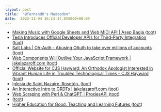 ```yaml
---
layout: post
title:  "@fernand0's Mastodon"
date:  2023-11-04 16:24:17.855000+00:00
---
```

*  [Making Music with Google Sheets and Web MIDI API \| Asep Bagja ](https://www.asepbagja.com/programming/making-music-with-google-sheets) ([toot](https://mastodon.social/@fernand0/111353204431485542))
*  [Tesla Introduces Official Developer APIs for Third-Party Integration ](https://www.infoq.com/news/2023/10/tesla-developer-apis) ([toot](https://mastodon.social/@fernand0/111353048210152587))
*  [Salt Labs \| Oh-Auth - Abusing OAuth to take over millions of accounts ](https://salt.security/blog/oh-auth-abusing-oauth-to-take-over-millions-of-account) ([toot](https://mastodon.social/@fernand0/111352767764351899))
*  [Web Components Will Outlive Your JavaScript Framework \| jakelazaroff.com ](https://jakelazaroff.com/words/web-components-will-outlive-your-javascript-framework) ([toot](https://mastodon.social/@fernand0/111352444824749303))
*  [Official Website for CJS Hayward: An Orthodox Apologist Interested in Vibrant Human Life in Troubled Technological Times - CJS Hayward ](https://cjshayward.com/woke-on-poetry) ([toot](https://mastodon.social/@fernand0/111352360827482534))
*  [Iglesia de Saint Nazaire. Rosetón. ](https://www.flickr.com/photos/fernand0/53304781404) ([toot](https://mastodon.social/@fernand0/111352120795500485))
*  [An Interactive Intro to CRDTs \| jakelazaroff.com ](https://jakelazaroff.com/words/an-interactive-intro-to-crdts) ([toot](https://mastodon.social/@fernand0/111351971136274844))
*  [Web Scraping with Perl & ChatGPT \| ProxiesAPI ](https://proxiesapi.com/articles/web-scraping-with-perl-chatgp) ([toot](https://mastodon.social/@fernand0/111351836691015721))
*  [ ](https://masto.es/@Game8oy_72) ([toot](https://mastodon.social/@fernand0/111351708988558863))
*  [Higher Education for Good: Teaching and Learning Futures ](https://www.openbookpublishers.com/books/10.11647/obp.036) ([toot](https://mastodon.social/@fernand0/111351649432187305))
